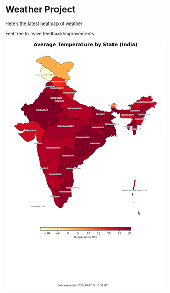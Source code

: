 # Weather Project

Here’s the latest heatmap of weather:

Feel free to leave feedback/improvements.

![India Heatmap](docs/assets/india_heatmap.png?v=FF05D5)
